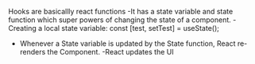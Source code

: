 Hooks are basicallly react functions
-It has a state variable and state function which super powers of changing the state of a component.
-Creating a local state variable: const [test, setTest] = useState();

* Whenever a State variable is updated by the State function, React re-renders the Component.
-React updates the UI